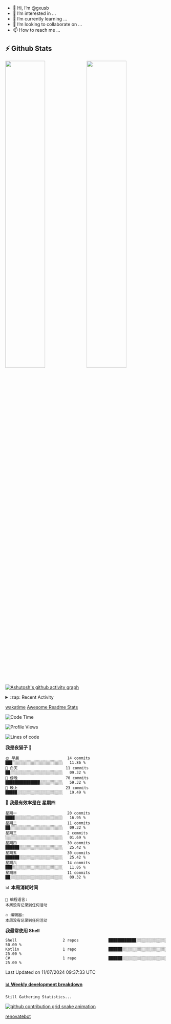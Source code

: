 - 👋 Hi, I’m @gxusb
- 👀 I’m interested in ...
- 🌱 I’m currently learning ...
- 💞️ I’m looking to collaborate on ...
- 📫 How to reach me ...

## ⚡ Github Stats

<p align="left">
  <img width="49.6%" src="https://github-readme-stats.vercel.app/api?username=gxusb&show_icons=true&theme=tokyonight&hide_border=true&locale=cn">
  <img width="49.6%" src="https://github-readme-streak-stats.herokuapp.com?user=gxusb&theme=dark&locale=zh&fire=92DD6B&ring=6FAFDD">
</p>

[![Ashutosh's github activity graph](https://github-readme-activity-graph.vercel.app/graph?username=gxusb&bg_color=d4e3fe&color=9e4c98&line=669c35&point=d29d00&area=true&hide_border=true)](https://github.com/ashutosh00710/github-readme-activity-graph)

<!---
<p align="left">
    <img width="49.5%" src="https://github-readme-stats.vercel.app/api?username=gxusb&show_icons=true&count_private=true&title_color=006400&text_color=000080&bg_color=30,00FFFF,40E0D0,00CED1&locale=cn">
  <img width="49.5%" src="https://github-readme-stats.vercel.app/api/top-langs/?username=gxusb&title_color=006400&text_color=000080&layout=compact&bg_color=30,00FFFF,40E0D0,00CED1&locale=cn">
</p>
--->

<details>
<summary>:zap: Recent Activity</summary>
<!--START_SECTION:activity-->

1. 🗣 Commented on [#56](https://github.com/hua0512/stream-rec/issues/56#issuecomment-2094036741) in [hua0512/stream-rec](https://github.com/hua0512/stream-rec)
2. 🗣 Commented on [#56](https://github.com/hua0512/stream-rec/issues/56#issuecomment-2081716751) in [hua0512/stream-rec](https://github.com/hua0512/stream-rec)
3. 🗣 Commented on [#56](https://github.com/hua0512/stream-rec/issues/56#issuecomment-2067642109) in [hua0512/stream-rec](https://github.com/hua0512/stream-rec)
4. 🗣 Commented on [#56](https://github.com/hua0512/stream-rec/issues/56#issuecomment-2067637130) in [hua0512/stream-rec](https://github.com/hua0512/stream-rec)
5. ❗ Opened issue [#56](https://github.com/hua0512/stream-rec/issues/56) in [hua0512/stream-rec](https://github.com/hua0512/stream-rec)
6. ❗ Opened issue [#50](https://github.com/hua0512/stream-rec/issues/50) in [hua0512/stream-rec](https://github.com/hua0512/stream-rec)
7. 🗣 Commented on [#5](https://github.com/v03413/ServerStatus-Client/issues/5) in [v03413/ServerStatus-Client](https://github.com/v03413/ServerStatus-Client)
8. ❗️ Opened issue [#5](https://github.com/v03413/ServerStatus-Client/issues/5) in [v03413/ServerStatus-Client](https://github.com/v03413/ServerStatus-Client)
9. ❗️ Opened issue [#2233](https://github.com/alist-org/alist/issues/2233) in [alist-org/alist](https://github.com/alist-org/alist)
10. ❗️ Opened issue [#194](https://github.com/cppla/ServerStatus/issues/194) in [cppla/ServerStatus](https://github.com/cppla/ServerStatus)

<!--END_SECTION:activity-->
</details>


[wakatime](https://wakatime.com/dashboard) [Awesome Readme Stats](https://github.com/marketplace/actions/profile-readme-development-stats)

<!--START_SECTION:waka-->
![Code Time](http://img.shields.io/badge/Code%20Time-164%20hrs%2016%20mins-blue)

![Profile Views](http://img.shields.io/badge/%E4%B8%AA%E4%BA%BA%E8%B5%84%E6%96%99%E8%A7%82%E7%9C%8B%E6%AC%A1%E6%95%B0-0-blue)

![Lines of code](https://img.shields.io/badge/%E4%BB%8E%E3%80%8CHello%20World%E3%80%8D%E8%B5%B7%E6%88%91%E5%B7%B2%E7%BB%8F%E5%86%99%E4%BA%86-1.9%20thousand%20%E8%A1%8C%E4%BB%A3%E7%A0%81-blue)

**我是夜猫子 🦉** 

```text
🌞 早晨                     14 commits          ███░░░░░░░░░░░░░░░░░░░░░░   11.86 % 
🌆 白天                     11 commits          ██░░░░░░░░░░░░░░░░░░░░░░░   09.32 % 
🌃 傍晚                     70 commits          ███████████████░░░░░░░░░░   59.32 % 
🌙 晚上                     23 commits          █████░░░░░░░░░░░░░░░░░░░░   19.49 % 
```
📅 **我最有效率是在 星期四** 

```text
星期一                      20 commits          ████░░░░░░░░░░░░░░░░░░░░░   16.95 % 
星期二                      11 commits          ██░░░░░░░░░░░░░░░░░░░░░░░   09.32 % 
星期三                      2 commits           ░░░░░░░░░░░░░░░░░░░░░░░░░   01.69 % 
星期四                      30 commits          ██████░░░░░░░░░░░░░░░░░░░   25.42 % 
星期五                      30 commits          ██████░░░░░░░░░░░░░░░░░░░   25.42 % 
星期六                      14 commits          ███░░░░░░░░░░░░░░░░░░░░░░   11.86 % 
星期日                      11 commits          ██░░░░░░░░░░░░░░░░░░░░░░░   09.32 % 
```


📊 **本周消耗时间** 

```text
💬 编程语言: 
本周没有记录到任何活动

🔥 编辑器: 
本周没有记录到任何活动
```

**我最常使用 Shell** 

```text
Shell                    2 repos             ████████████░░░░░░░░░░░░░   50.00 % 
Kotlin                   1 repo              ██████░░░░░░░░░░░░░░░░░░░   25.00 % 
C#                       1 repo              ██████░░░░░░░░░░░░░░░░░░░   25.00 % 
```




 Last Updated on 11/07/2024 09:37:33 UTC
<!--END_SECTION:waka-->

<!-- waka-box start -->
#### <a href="https://gist.github.com/595eec8ae8745b516c9a8ad8a265a100" target="_blank">📊 Weekly development breakdown</a>
```text
Still Gathering Statistics...
```
<!-- Powered by https://github.com/YouEclipse/waka-box-go . -->
<!-- waka-box end -->

[![github contribution grid snake animation](https://raw.githubusercontent.com/gxusb/gxusb/output/github-contribution-grid-snake.svg)](https://github.com/gxusb)

<!---
gxusb/gxusb is a ✨ special ✨ repository because its `README.md` (this file) appears on your GitHub profile.
You can click the Preview link to take a look at your changes.
--->

[renovatebot](https://app.renovatebot.com/dashboard)
